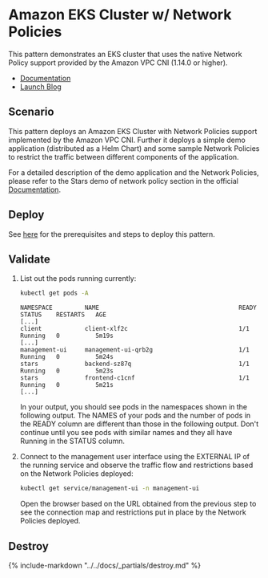 # Amazon EKS Cluster w/ Network Policies

This pattern demonstrates an EKS cluster that uses the native Network Policy support provided by the Amazon VPC CNI (1.14.0 or higher).

- [Documentation](https://docs.aws.amazon.com/eks/latest/userguide/cni-network-policy.html)
- [Launch Blog](https://aws.amazon.com/blogs/containers/amazon-vpc-cni-now-supports-kubernetes-network-policies/)

## Scenario

This pattern deploys an Amazon EKS Cluster with Network Policies support implemented by the Amazon VPC CNI. Further it deploys a simple demo application (distributed as a Helm Chart) and some sample Network Policies to restrict the traffic between different components of the application.

For a detailed description of the demo application and the Network Policies, please refer to the Stars demo of network policy section in the official [Documentation](https://docs.aws.amazon.com/eks/latest/userguide/cni-network-policy.html).

## Deploy

See [here](https://aws-ia.github.io/terraform-aws-eks-blueprints/getting-started/#prerequisites) for the prerequisites and steps to deploy this pattern.

## Validate

1. List out the pods running currently:

    ```sh
    kubectl get pods -A
    ```

    ```text
   NAMESPACE         NAME                                       READY   STATUS    RESTARTS   AGE
    [...]
    client            client-xlf2c                               1/1     Running   0          5m19s
    [...]
    management-ui     management-ui-qrb2g                        1/1     Running   0          5m24s
    stars             backend-sz87q                              1/1     Running   0          5m23s
    stars             frontend-c1cnf                             1/1     Running   0          5m21s
    [...]
    ```

    In your output, you should see pods in the namespaces shown in the following output. The NAMES of your pods and the number of pods in the READY column are different than those in the following output. Don't continue until you see pods with similar names and they all have Running in the STATUS column.

2. Connect to the management user interface using the EXTERNAL IP of the running service and observe the traffic flow and restrictions based on the Network Policies deployed:

    ```sh
    kubectl get service/management-ui -n management-ui
    ```

    Open the browser based on the URL obtained from the previous step to see the connection map and restrictions put in place by the Network Policies deployed.

## Destroy

{%
   include-markdown "../../docs/_partials/destroy.md"
%}

